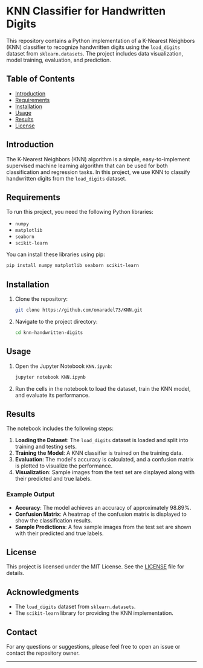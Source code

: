 # KNN Classifier for Handwritten Digits

This repository contains a Python implementation of a K-Nearest Neighbors (KNN) classifier to recognize handwritten digits using the `load_digits` dataset from `sklearn.datasets`. The project includes data visualization, model training, evaluation, and prediction.

## Table of Contents
- [Introduction](#introduction)
- [Requirements](#requirements)
- [Installation](#installation)
- [Usage](#usage)
- [Results](#results)
- [License](#license)

## Introduction
The K-Nearest Neighbors (KNN) algorithm is a simple, easy-to-implement supervised machine learning algorithm that can be used for both classification and regression tasks. In this project, we use KNN to classify handwritten digits from the `load_digits` dataset.

## Requirements
To run this project, you need the following Python libraries:
- `numpy`
- `matplotlib`
- `seaborn`
- `scikit-learn`

You can install these libraries using pip:
```bash
pip install numpy matplotlib seaborn scikit-learn
```

## Installation
1. Clone the repository:
   ```bash
   git clone https://github.com/omaradel73/KNN.git
   ```
2. Navigate to the project directory:
   ```bash
   cd knn-handwritten-digits
   ```

## Usage
1. Open the Jupyter Notebook `KNN.ipynb`:
   ```bash
   jupyter notebook KNN.ipynb
   ```
2. Run the cells in the notebook to load the dataset, train the KNN model, and evaluate its performance.

## Results
The notebook includes the following steps:
1. **Loading the Dataset**: The `load_digits` dataset is loaded and split into training and testing sets.
2. **Training the Model**: A KNN classifier is trained on the training data.
3. **Evaluation**: The model's accuracy is calculated, and a confusion matrix is plotted to visualize the performance.
4. **Visualization**: Sample images from the test set are displayed along with their predicted and true labels.

### Example Output
- **Accuracy**: The model achieves an accuracy of approximately 98.89%.
- **Confusion Matrix**: A heatmap of the confusion matrix is displayed to show the classification results.
- **Sample Predictions**: A few sample images from the test set are shown with their predicted and true labels.

## License
This project is licensed under the MIT License. See the [LICENSE](LICENSE) file for details.

## Acknowledgments
- The `load_digits` dataset from `sklearn.datasets`.
- The `scikit-learn` library for providing the KNN implementation.

## Contact
For any questions or suggestions, please feel free to open an issue or contact the repository owner.

---
